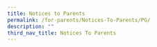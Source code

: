 ```yaml
---
title: Notices to Parents
permalink: /for-parents/Notices-To-Parents/PG/
description: ""
third_nav_title: Notices To Parents
---
```

